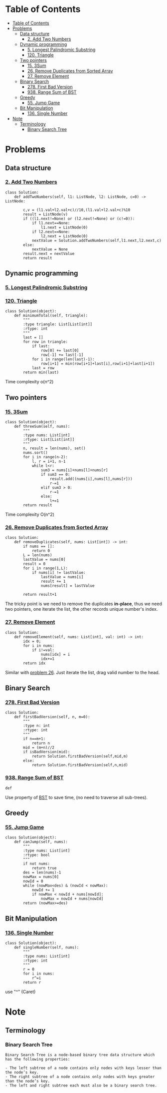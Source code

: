 
# Table of Contents
<!-- TOC -->

- [Table of Contents](#table-of-contents)
- [Problems](#problems)
  - [Data structure](#data-structure)
    - [2. Add Two Numbers](#2-add-two-numbers)
  - [Dynamic programming](#dynamic-programming)
    - [5. Longest Palindromic Substring](#5-longest-palindromic-substring)
    - [120. Triangle](#120-triangle)
  - [Two pointers](#two-pointers)
    - [15. 3Sum](#15-3sum)
    - [26. Remove Duplicates from Sorted Array](#26-remove-duplicates-from-sorted-array)
    - [27. Remove Element](#27-remove-element)
  - [Binary Search](#binary-search)
    - [278. First Bad Version](#278-first-bad-version)
    - [938. Range Sum of BST](#938-range-sum-of-bst)
  - [Greedy](#greedy)
    - [55. Jump Game](#55-jump-game)
  - [Bit Manipulation](#bit-manipulation)
    - [136. Single Number](#136-single-number)
- [Note](#note)
  - [Terminology](#terminology)
    - [Binary Search Tree](#binary-search-tree)

<!-- /TOC -->
# Problems 
## Data structure
### [2. Add Two Numbers](https://leetcode.com/problems/add-two-numbers/description/)
```
class Solution:
    def addTwoNumbers(self, l1: ListNode, l2: ListNode, c=0) -> ListNode:

        c,v = (l1.val+l2.val+c)//10,(l1.val+l2.val+c)%10
        result = ListNode(v) 
        if ((l1.next!=None) or (l2.next!=None) or (c!=0)):
            if l1.next==None:
                l1.next = ListNode(0)
            if l2.next==None:
                l2.next = ListNode(0)                
            nextValue = Solution.addTwoNumbers(self,l1.next,l2.next,c)
        else:
            nextValue = None
        result.next = nextValue
        return result
```     

## Dynamic programming

### [5. Longest Palindromic Substring](https://leetcode.com/problems/longest-palindromic-substring/)


### [120. Triangle](https://leetcode.com/problems/triangle/)
```
class Solution(object):
    def minimumTotal(self, triangle):
        """
        :type triangle: List[List[int]]
        :rtype: int
        """
        last = []
        for row in triangle:
            if last:
                row[0] += last[0]
                row[-1] += last[-1]
            for i in range(len(last)-1):
                row[i+1] = min(row[i+1]+last[i],row[i+1]+last[i+1])
            last = row
        return min(last)
```
Time complexity o(n^2)


## Two pointers

### [15. 3Sum](https://leetcode.com/problems/3sum/)

```
class Solution(object):
    def threeSum(self, nums):
        """
        :type nums: List[int]
        :rtype: List[List[int]]
        """
        n, result = len(nums), set()
        nums.sort()
        for i in range(n-2):
            l, r = i+1, n-1
            while l<r:
                sum3 = nums[i]+nums[l]+nums[r]
                if sum3 == 0:
                    result.add((nums[i],nums[l],nums[r]))
                    r-=1
                elif sum3 > 0:
                    r-=1
                else:
                    l+=1
        return result
```
Time complexity O(n^2)


### [26. Remove Duplicates from Sorted Array](https://leetcode.com/problems/remove-duplicates-from-sorted-array/description/)

```
class Solution:
    def removeDuplicates(self, nums: List[int]) -> int:
        if nums == []:
            return 0
        L = len(nums)
        lastValue = nums[0]
        result = 0
        for i in range(1,L):
            if nums[i] != lastValue:
                lastValue = nums[i]
                result += 1
                nums[result] = lastValue
                
        return result+1
```
The tricky point is we need to remove the duplicates **in-place**, thus we need two pointers, one iterate the list, the other records unique number's index. 


### [27. Remove Element](https://leetcode.com/problems/remove-element/description/)
```
class Solution:
    def removeElement(self, nums: List[int], val: int) -> int:
        idx = 0;
        for i in nums:
            if i!=val:
                nums[idx] = i
                idx+=1
        return idx
```
Similar with [problem 26](#26-remove-duplicates-from-sorted-array). Just iterate the list, drag valid number to the head.

## Binary Search

### [278. First Bad Version](https://leetcode.com/problems/first-bad-version/description/)
```
class Solution:
    def firstBadVersion(self, n, m=0):
        """
        :type n: int
        :rtype: int
        """
        if n==m+1:
            return n
        mid = (m+n)//2
        if isBadVersion(mid):
            return Solution.firstBadVersion(self,mid,m)
        else:
            return Solution.firstBadVersion(self,n,mid)
```

### [938. Range Sum of BST](https://leetcode.com/problems/range-sum-of-bst/)

```
def
```
Use property of [BST](#binary-search-tree) to save time, (no need to traverse all sub-trees).


## Greedy
### [55. Jump Game](https://leetcode.com/problems/jump-game/)

```
class Solution(object):
    def canJump(self, nums):
        """
        :type nums: List[int]
        :rtype: bool
        """
        if not nums:
            return true
        des = len(nums)-1
        nowMax = nums[0]
        nowId = 0
        while (nowMax<des) & (nowId < nowMax):
            nowId += 1
            if nowMax < nowId + nums[nowId]:
                nowMax = nowId + nums[nowId]
        return (nowMax>=des)           
```

## Bit Manipulation
### [136. Single Number](https://leetcode.com/problems/single-number/)

```
class Solution(object):
    def singleNumber(self, nums):
        """
        :type nums: List[int]
        :rtype: int
        """
        r = 0
        for i in nums:
            r^=i
        return r
```
use "^" (Caret)

# Note

## Terminology

### Binary Search Tree
```
Binary Search Tree is a node-based binary tree data structure which has the following properties:

- The left subtree of a node contains only nodes with keys lesser than the node’s key.
- The right subtree of a node contains only nodes with keys greater than the node’s key.
- The left and right subtree each must also be a binary search tree.
```